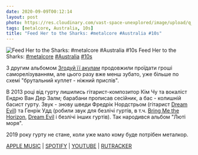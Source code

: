 ```yaml
---
date: 2020-09-09T00:12:14
layout: post
photo: https://res.cloudinary.com/vast-space-unexplored/image/upload/q_auto,dpr_auto,w_auto/photos/photo_1048_09-09-2020_00-12-14.jpg
tags: [metalcore, Australia, 10s]
title: "Feed Her to the Sharks: #metalcore #Australia #10s"
---
```

![Feed Her to the Sharks: #metalcore #Australia #10s](https://res.cloudinary.com/vast-space-unexplored/image/upload/q_auto,dpr_auto,w_auto/photos/photo_1048_09-09-2020_00-12-14.jpg)
Feed Her to the Sharks: [#metalcore](/tags/#metalcore) [#Australia](/tags/#Australia) [#10s](/tags/#10s)

З другим альбомом [Згодуй її акулам](/2020-04-18-feed-her-to-the-sharks--metalcore-australia-10s) продовжили проїдати гроші саморелізуванням, але цього разу вже менш зубато, уже більше по схемі &quot;брутальний куплет - ніжний приспів&quot;.

В 2013 році від гурту лишились гітарист-композитор Кім Чу та вокаліст Ендрю Ван Дер Залм; барабани прописав сесійник, а бас - колишній басист гурту. Звук - знову шведи Фредрік Нордстрьом (гітарист [Dream Evil](/2020-04-11-dream-evil--power-metal-heavy-metal-sweden-10s)) та Генрік Удд (робили звук для безлічі гуртів, в т.ч. [Bring Me the Horizon](/2020-02-12-bring-me-the-horizon--metalcore-deathcore-united-kingdom), [Dream Evil](/2020-04-11-dream-evil--power-metal-heavy-metal-sweden-10s) і безлічі інших гуртів). Так народився альбом &quot;Люті моря&quot;.

2019 року гурту не стане, коли уже мало кому буде потрібен металкор.

[APPLE MUSIC](https://music.apple.com/ru/album/savage-seas/648912579) \| [SPOTIFY](https://open.spotify.com/album/5LMGiMfL3Crt3zDOvEqAUX) \| [YOUTUBE](https://www.youtube.com/playlist?list=OLAK5uy_mrgGHS0KLnQ7l04IUHvw1MhhvBENVe08Q) \| [RUTRACKER](https://rutracker.org/forum/viewtopic.php?t=4382909)